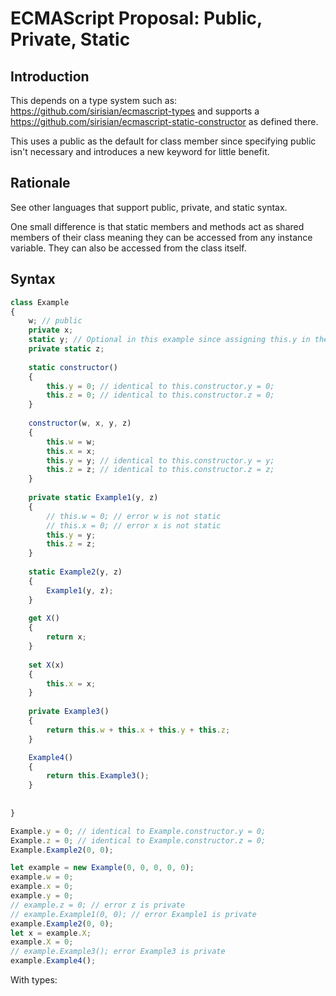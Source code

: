 # ECMAScript Proposal: Public, Private, Static

## Introduction

This depends on a type system such as: https://github.com/sirisian/ecmascript-types and supports a https://github.com/sirisian/ecmascript-static-constructor as defined there.

This uses a public as the default for class member since specifying public isn't necessary and introduces a new keyword for little benefit.

## Rationale

See other languages that support public, private, and static syntax.

One small difference is that static members and methods act as shared members of their class meaning they can be accessed from any instance variable. They can also be accessed from the class itself.

## Syntax

```js
class Example
{
	w; // public
	private x;
	static y; // Optional in this example since assigning this.y in the static constructor would define a static member y
	private static z;
  
	static constructor()
	{
		this.y = 0; // identical to this.constructor.y = 0;
		this.z = 0; // identical to this.constructor.z = 0;
	}
  
	constructor(w, x, y, z)
	{
		this.w = w;
		this.x = x;
		this.y = y; // identical to this.constructor.y = y;
		this.z = z; // identical to this.constructor.z = z;
	}
	
	private static Example1(y, z)
	{
		// this.w = 0; // error w is not static
		// this.x = 0; // error x is not static
		this.y = y;
		this.z = z;
	}
	
	static Example2(y, z)
	{
		Example1(y, z);
	}
	
	get X()
	{
		return x;
	}
	
	set X(x)
	{
		this.x = x;
	}
	
	private Example3()
	{
		return this.w + this.x + this.y + this.z;
	}

  	Example4()
	{
		return this.Example3();
	}
	
	
}

Example.y = 0; // identical to Example.constructor.y = 0;
Example.z = 0; // identical to Example.constructor.z = 0;
Example.Example2(0, 0);

let example = new Example(0, 0, 0, 0, 0);
example.w = 0;
example.x = 0;
example.y = 0;
// example.z = 0; // error z is private
// example.Example1(0, 0); // error Example1 is private
example.Example2(0, 0);
let x = example.X;
example.X = 0;
// example.Example3(); error Example3 is private
example.Example4();
```

With types:

